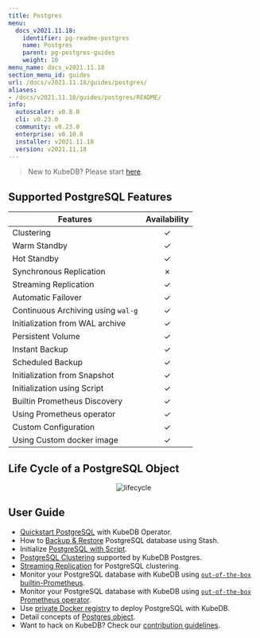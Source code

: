 ```yaml
---
title: Postgres
menu:
  docs_v2021.11.18:
    identifier: pg-readme-postgres
    name: Postgres
    parent: pg-postgres-guides
    weight: 10
menu_name: docs_v2021.11.18
section_menu_id: guides
url: /docs/v2021.11.18/guides/postgres/
aliases:
- /docs/v2021.11.18/guides/postgres/README/
info:
  autoscaler: v0.8.0
  cli: v0.23.0
  community: v0.23.0
  enterprise: v0.10.0
  installer: v2021.11.18
  version: v2021.11.18
---
```


> New to KubeDB? Please start [here](/docs/v2021.11.18/README).

## Supported PostgreSQL Features

| Features                           | Availability |
| ---------------------------------- | :----------: |
| Clustering                         |   &#10003;   |
| Warm Standby                       |   &#10003;   |
| Hot Standby                        |   &#10003;   |
| Synchronous Replication            |   &#10007;   |
| Streaming Replication              |   &#10003;   |
| Automatic Failover                 |   &#10003;   |
| Continuous Archiving using `wal-g` |   &#10003;   |
| Initialization from WAL archive    |   &#10003;   |
| Persistent Volume                  |   &#10003;   |
| Instant Backup                     |   &#10003;   |
| Scheduled Backup                   |   &#10003;   |
| Initialization from Snapshot       |   &#10003;   |
| Initialization using Script        |   &#10003;   |
| Builtin Prometheus Discovery       |   &#10003;   |
| Using Prometheus operator          |   &#10003;   |
| Custom Configuration               |   &#10003;   |
| Using Custom docker image          |   &#10003;   |

## Life Cycle of a PostgreSQL Object

<p align="center">
  <img alt="lifecycle"  src="/docs/v2021.11.18/images/postgres/lifecycle.png">
</p>

## User Guide

- [Quickstart PostgreSQL](/docs/v2021.11.18/guides/postgres/quickstart/quickstart) with KubeDB Operator.
- How to [Backup & Restore](/docs/v2021.11.18/guides/postgres/backup/overview/) PostgreSQL database using Stash.
- Initialize [PostgreSQL with Script](/docs/v2021.11.18/guides/postgres/initialization/script_source).
- [PostgreSQL Clustering](/docs/v2021.11.18/guides/postgres/clustering/ha_cluster) supported by KubeDB Postgres.
- [Streaming Replication](/docs/v2021.11.18/guides/postgres/clustering/streaming_replication) for PostgreSQL clustering.
- Monitor your PostgreSQL database with KubeDB using [`out-of-the-box` builtin-Prometheus](/docs/v2021.11.18/guides/postgres/monitoring/using-builtin-prometheus).
- Monitor your PostgreSQL database with KubeDB using [`out-of-the-box` Prometheus operator](/docs/v2021.11.18/guides/postgres/monitoring/using-prometheus-operator).
- Use [private Docker registry](/docs/v2021.11.18/guides/postgres/private-registry/using-private-registry) to deploy PostgreSQL with KubeDB.
- Detail concepts of [Postgres object](/docs/v2021.11.18/guides/postgres/concepts/postgres).
- Want to hack on KubeDB? Check our [contribution guidelines](/docs/v2021.11.18/CONTRIBUTING).
